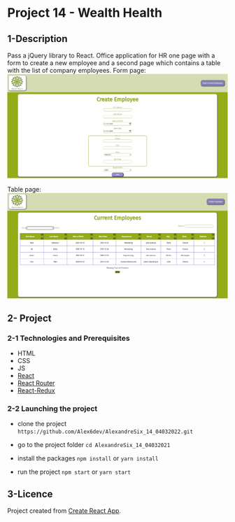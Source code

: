 # Project 14 - Wealth Health

## 1-Description
Pass a jQuery library to React. Office application for HR one page with a form to create a new employee and a second page which contains a table with the list of company employees.
Form page:
<img src='https://github.com/Alex6dev/AlexandreSix_14_04032022/blob/main/src/assets/CaptureDecranForm.png' alt="screenshot"/>

Table page:
<img src='https://github.com/Alex6dev/AlexandreSix_14_04032022/blob/main/src/assets/CaptureDecranTable.png' alt="screenshot"/>

## 2- Project

### 2-1 Technologies and Prerequisites
- HTML
- CSS
- JS
- [React](https://fr.reactjs.org/)
- [React Router](https://reactrouter.com/)
- [React-Redux](https://redux.js.org/)

### 2-2 Launching the project


- clone the project 
`https://github.com/Alex6dev/AlexandreSix_14_04032022.git` 

- go to the project folder 
`cd AlexandreSix_14_04032021`

- install the packages
`npm install` or `yarn install`

- run the project 
`npm start` or `yarn start` 

## 3-Licence
Project created from [Create React App](https://github.com/facebook/create-react-app).
